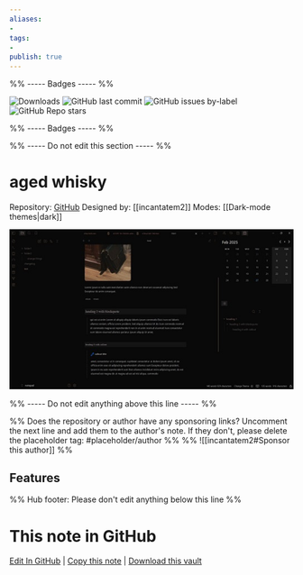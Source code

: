 ```yaml
---
aliases:
- 
tags: 
- 
publish: true
---
```


%% ----- Badges ----- %%

![Downloads](https://img.shields.io/badge/downloads-1301-573E7A?style=for-the-badge&logo=)
![GitHub last commit](https://img.shields.io/github/last-commit/incantatem2/Obsidian-aged-whisky?color=573E7A&label=last%20update&logo=github&style=for-the-badge)
![GitHub issues by-label](https://img.shields.io/github/issues/incantatem2/Obsidian-aged-whisky/help%20wanted?color=573E7A&logo=github&style=for-the-badge) 
![GitHub Repo stars](https://img.shields.io/github/stars/incantatem2/Obsidian-aged-whisky?color=573E7A&logo=github&style=for-the-badge)

%% ----- Badges ----- %%

%% ----- Do not edit this section ----- %%

# aged whisky

Repository: [GitHub](https://github.com/incantatem2/Obsidian-aged-whisky)
Designed by: [[incantatem2]]
Modes: [[Dark-mode themes|dark]]



![screenshot](https://github.com/incantatem2/Obsidian-aged-whisky/raw/HEAD/images/aged-whisky-thumbnail.jpg)

%% ----- Do not edit anything above this line ----- %% 

%% Does the repository or author have any sponsoring links? Uncomment the next line and add them to the author's note. If they don't, please delete the placeholder tag: #placeholder/author %%
%% ![[incantatem2#Sponsor this author]] %%


## Features



%% Hub footer: Please don't edit anything below this line %%

# This note in GitHub

<span class="git-footer">[Edit In GitHub](https://github.dev/obsidian-community/obsidian-hub/blob/main/02%20-%20Community%20Expansions/02.05%20All%20Community%20Expansions/Themes/aged%20whisky.md "git-hub-edit-note") | [Copy this note](https://raw.githubusercontent.com/obsidian-community/obsidian-hub/main/02%20-%20Community%20Expansions/02.05%20All%20Community%20Expansions/Themes/aged%20whisky.md "git-hub-copy-note") | [Download this vault](https://github.com/obsidian-community/obsidian-hub/archive/refs/heads/main.zip "git-hub-download-vault") </span>
